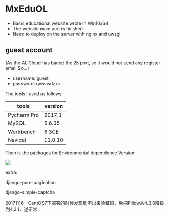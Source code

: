 # MxEduOL
- Basic educational website wrote in Win10x64
- The website main part is finished
- Need to deploy on the server with nginx and uwsgi

## guest account
(As the ALiCloud has baned the 25 port, so it would not send any register email.So...)
- username: guest
- password: qweasdzxc


The tools I used as follows:

tools | version
----- | -----
Pycharm Pro|2017.1
MySQL |5.6.35
Workbench|6.3CE
Navicat|11.0.10

Then is the packages for Environmental dependence Version:

<img src="https://github.com/zsdostar/MxEduOL/raw/master/image/PackagesVersion.png" />


extra:

django-pure-pagination

django-simple-captcha

20171116 - CentOS7下部署的时候发现刷不出来验证码，后把Pillow从4.3.0降级到4.2.1，遂正常
